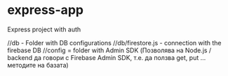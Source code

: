 # express-app
Express project with auth

//db - Folder with DB configurations
//db/firestore.js - connection with the firebase DB
//config = folder with Admin SDK (Позволява на Node.js / backend да говори с Firebase Admin SDK, т.е. да ползва get, put ... методите на базата)


